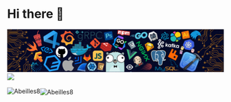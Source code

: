 # Hi there 👋
![](https://github.com/Abeilles8/Abeilles8/blob/main/icon/header_.png)
![](https://komarev.com/ghpvc/?username=Abeilles8&color=blueviolet)
<p><img align="left" src="https://github-readme-stats.vercel.app/api/top-langs/?username=Abeilles8&layout=compact&theme=midnight-purple" alt="Abeilles8" /></p>
<p><img align="center" src="https://github-readme-stats.vercel.app/api?username=Abeilles8&show_icons=true&theme=midnight-purple" alt="Abeilles8" /><p>
<!--
**Abeilles8/Abeilles8** is a ✨ _special_ ✨ repository because its `README.md` (this file) appears on your GitHub profile.

Here are some ideas to get you started:

- 🔭 I’m currently working on ...
- 🌱 I’m currently learning ...
- 👯 I’m looking to collaborate on ...
- 🤔 I’m looking for help with ...
- 💬 Ask me about ...
- 📫 How to reach me: ...
- 😄 Pronouns: ...
- ⚡ Fun fact: ...
-->
